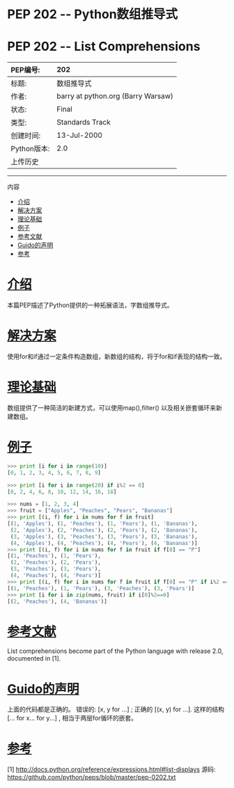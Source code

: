 # PEP 202 -- Python数组推导式
PEP 202 -- List Comprehensions
===

|PEP编号:|202|
|:----|:----|
|标题:|数组推导式|
|作者:|barry at python.org (Barry Warsaw)|
|状态:|Final|
|类型:|Standards Track|
|创建时间:|13-Jul-2000|
|Python版本:|2.0|
|上传历史|
---
内容

*   [介绍](#介绍)
*   [解决方案](#解决方案)
*   [理论基础](#理论基础)
*   [例子](#例子)
*   [参考文献](#参考文献)
*   [Guido的声明](#Guido的声明)
*   [参考](#参考)


[介绍](#介绍)
=====================
本篇PEP描述了Python提供的一种拓展语法，字数组推导式。

[解决方案](#解决方案)
=====================
使用for和if通过一定条件构造数组，新数组的结构，将于for和if表现的结构一致。

[理论基础](#理论基础)
=====================
数组提供了一种简洁的新建方式，可以使用map(),filter() 以及相关嵌套循环来新建数组。

[例子](#例子)
=====================
```python
>>> print [i for i in range(10)]
[0, 1, 2, 3, 4, 5, 6, 7, 8, 9]
```
```python
>>> print [i for i in range(20) if i%2 == 0]
[0, 2, 4, 6, 8, 10, 12, 14, 16, 18]
```
```python
>>> nums = [1, 2, 3, 4]
>>> fruit = ["Apples", "Peaches", "Pears", "Bananas"]
>>> print [(i, f) for i in nums for f in fruit]
[(1, 'Apples'), (1, 'Peaches'), (1, 'Pears'), (1, 'Bananas'),
 (2, 'Apples'), (2, 'Peaches'), (2, 'Pears'), (2, 'Bananas'),
 (3, 'Apples'), (3, 'Peaches'), (3, 'Pears'), (3, 'Bananas'),
 (4, 'Apples'), (4, 'Peaches'), (4, 'Pears'), (4, 'Bananas')]
>>> print [(i, f) for i in nums for f in fruit if f[0] == "P"]
[(1, 'Peaches'), (1, 'Pears'),
 (2, 'Peaches'), (2, 'Pears'),
 (3, 'Peaches'), (3, 'Pears'),
 (4, 'Peaches'), (4, 'Pears')]
>>> print [(i, f) for i in nums for f in fruit if f[0] == "P" if i%2 == 1]
[(1, 'Peaches'), (1, 'Pears'), (3, 'Peaches'), (3, 'Pears')]
>>> print [i for i in zip(nums, fruit) if i[0]%2==0]
[(2, 'Peaches'), (4, 'Bananas')]
```
[参考文献](#参考文献)
=====================
List comprehensions become part of the Python language with release 2.0, documented in [1].

[Guido的声明](#Guido的声明)
=====================
上面的代码都是正确的。
错误的: [x, y for ...] ; 正确的 [(x, y) for ...].
这样的结构 [... for x... for y...] , 相当于两层for循环的嵌套。


[参考](#参考)
=====================
[1] http://docs.python.org/reference/expressions.html#list-displays
源码: https://github.com/python/peps/blob/master/pep-0202.txt


